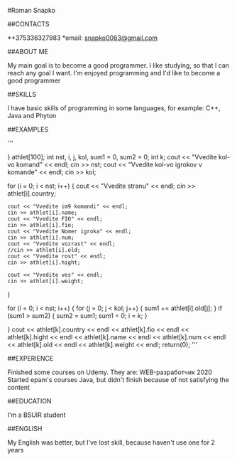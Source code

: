 #Roman Snapko

##CONTACTS

*+375336327983 *email: snapko0063@gmail.com

##ABOUT ME

My main goal is to become a good programmer. I like studying, so that I can reach any goal I want. I'm enjoyed programming and I'd like to become a good programmer

##SKILLS

I have basic skills of programming in some languages, for example: C++, Java and Phyton

##EXAMPLES

'''

} athlet[100];
int nst, i, j, kol, sum1 = 0, sum2 = 0;
int k;
cout << "Vvedite kol-vo komand" << endl;
cin >> nst;
cout << "Vvedite kol-vo igrokov v komande" << endl;
cin >> kol;


for (i = 0; i < nst; i++)
{
	cout << "Vvedite stranu" << endl;
	cin >> athlet[i].country;

	cout << "Vvedite im9 komandi" << endl;
	cin >> athlet[i].name;
	cout << "Vvedite FIO" << endl;
	cin >> athlet[i].fio;
	cout << "Vvedite Nomer igroka" << endl;
	cin >> athlet[i].num;
	cout << "Vvedite vozrast" << endl;
	//cin >> athlet[i].old;
	cout << "Vvedite rost" << endl;
	cin >> athlet[i].hight;

	cout << "Vvedite ves" << endl;
	cin >> athlet[i].weight;
}

for (i = 0; i < nst; i++)
{
	for (j = 0; j < kol; j++)
	{
		sum1 += athlet[i].old[j];
	}
	if (sum1 > sum2)
	{
		sum2 = sum1;
		sum1 = 0;
		i = k;
	}


}
cout << athlet[k].country << endl << athlet[k].fio << endl << athlet[k].hight << endl
	<< athlet[k].name << endl << athlet[k].num << endl << athlet[k].old << endl << athlet[k].weight << endl;
return(0);
'''

##EXPERIENCE

Finished some courses on Udemy. They are: WEB-разработчик 2020 Started epam's courses Java, but didn't finish because of not satisfying the content

##EDUCATION

I'm a BSUIR student

##ENGLISH

My English was better, but I've lost skill, because haven't use one for 2 years
